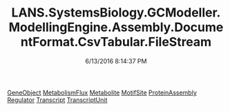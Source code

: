﻿---
title: LANS.SystemsBiology.GCModeller.ModellingEngine.Assembly.DocumentFormat.CsvTabular.FileStream
date: 6/13/2016 8:14:37 PM
---

[GeneObject](T-LANS.SystemsBiology.GCModeller.ModellingEngine.Assembly.DocumentFormat.CsvTabular.FileStream.GeneObject.html)
[MetabolismFlux](T-LANS.SystemsBiology.GCModeller.ModellingEngine.Assembly.DocumentFormat.CsvTabular.FileStream.MetabolismFlux.html)
[Metabolite](T-LANS.SystemsBiology.GCModeller.ModellingEngine.Assembly.DocumentFormat.CsvTabular.FileStream.Metabolite.html)
[MotifSite](T-LANS.SystemsBiology.GCModeller.ModellingEngine.Assembly.DocumentFormat.CsvTabular.FileStream.MotifSite.html)
[ProteinAssembly](T-LANS.SystemsBiology.GCModeller.ModellingEngine.Assembly.DocumentFormat.CsvTabular.FileStream.ProteinAssembly.html)
[Regulator](T-LANS.SystemsBiology.GCModeller.ModellingEngine.Assembly.DocumentFormat.CsvTabular.FileStream.Regulator.html)
[Transcript](T-LANS.SystemsBiology.GCModeller.ModellingEngine.Assembly.DocumentFormat.CsvTabular.FileStream.Transcript.html)
[TranscriptUnit](T-LANS.SystemsBiology.GCModeller.ModellingEngine.Assembly.DocumentFormat.CsvTabular.FileStream.TranscriptUnit.html)
